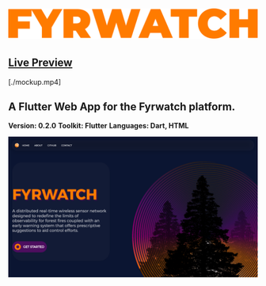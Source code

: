 


# ![fyrwatch_app](./Asset.png)
## [Live Preview](https://fyrwatch.web.app/)
[./mockup.mp4]
## A Flutter Web App for the Fyrwatch platform.

**Version: 0.2.0**
**Toolkit: Flutter**
**Languages: Dart, HTML**


![fyrwatch_app](./first.png)